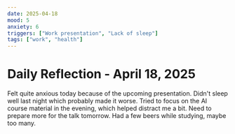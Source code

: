 ```yaml
---
date: 2025-04-18
mood: 5
anxiety: 6
triggers: ["Work presentation", "Lack of sleep"]
tags: ["work", "health"]
---
```


# Daily Reflection - April 18, 2025

Felt quite anxious today because of the upcoming presentation. Didn't sleep well last night which probably made it worse. Tried to focus on the AI course material in the evening, which helped distract me a bit. Need to prepare more for the talk tomorrow. Had a few beers while studying, maybe too many.